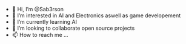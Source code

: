 - 👋 Hi, I’m @Sab3rson
- 👀 I’m interested in AI and Electronics aswell as game developement
- 🌱 I’m currently learning AI
- 💞️ I’m looking to collaborate open source projects
- 📫 How to reach me ...

<!---
Sab3rson/Sab3rson is a ✨ special ✨ repository because its `README.md` (this file) appears on your GitHub profile.
You can click the Preview link to take a look at your changes.
--->
